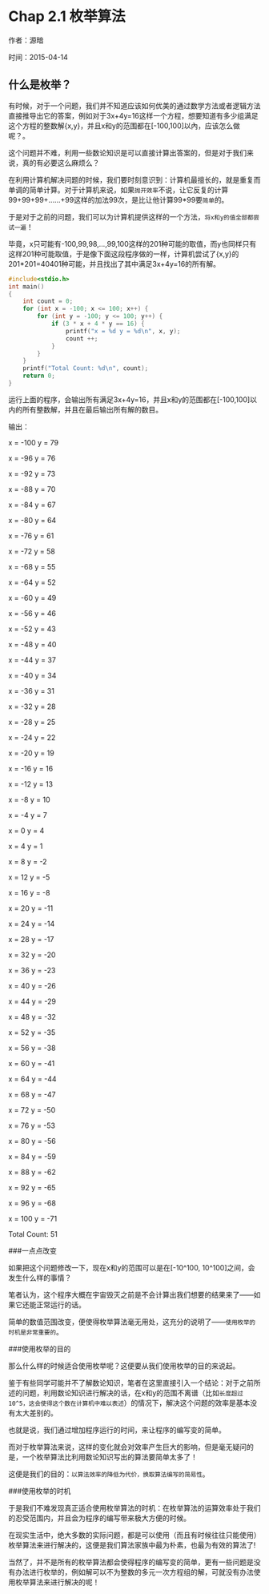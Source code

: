 Chap 2.1 枚举算法
==================
作者：源暗

时间：2015-04-14

什么是枚举？
--------------

有时候，对于一个问题，我们并不知道应该如何优美的通过数学方法或者逻辑方法直接推导出它的答案，例如对于3x+4y=16这样一个方程，想要知道有多少组满足这个方程的整数解{x,y}，并且x和y的范围都在[-100,100]以內，应该怎么做呢？。

这个问题并不难，利用一些数论知识是可以直接计算出答案的，但是对于我们来说，真的有必要这么麻烦么？

在利用计算机解决问题的时候，我们要时刻意识到：计算机最擅长的，就是重复而单调的简单计算。对于计算机来说，如果```抛开效率```不说，让它反复的计算99+99+99+……+99这样的加法99次，是比让他计算99*99要```简单```的。

于是对于之前的问题，我们可以为计算机提供这样的一个方法，```将x和y的值全部都尝试一遍```！

毕竟，x只可能有-100,99,98,...,99,100这样的201种可能的取值，而y也同样只有这样201种可能取值，于是像下面这段程序做的一样，计算机尝试了{x,y}的201*201=40401种可能，并且找出了其中满足3x+4y=16的所有解。

```cpp
#include<stdio.h>
int main()
{
    int count = 0;
    for (int x = -100; x <= 100; x++) {
        for (int y = -100; y <= 100; y++) {
            if (3 * x + 4 * y == 16) {
                printf("x = %d y = %d\n", x, y);
                count ++;
            }
        }
    }
    printf("Total Count: %d\n", count);
    return 0;
}
```

运行上面的程序，会输出所有满足3x+4y=16，并且x和y的范围都在[-100,100]以内的所有整数解，并且在最后输出所有解的数目。

输出： 

x = -100 y = 79

x = -96 y = 76

x = -92 y = 73

x = -88 y = 70

x = -84 y = 67

x = -80 y = 64

x = -76 y = 61

x = -72 y = 58

x = -68 y = 55

x = -64 y = 52

x = -60 y = 49

x = -56 y = 46

x = -52 y = 43

x = -48 y = 40

x = -44 y = 37

x = -40 y = 34

x = -36 y = 31

x = -32 y = 28

x = -28 y = 25

x = -24 y = 22

x = -20 y = 19

x = -16 y = 16

x = -12 y = 13

x = -8 y = 10

x = -4 y = 7

x = 0 y = 4

x = 4 y = 1

x = 8 y = -2

x = 12 y = -5

x = 16 y = -8

x = 20 y = -11

x = 24 y = -14

x = 28 y = -17

x = 32 y = -20

x = 36 y = -23

x = 40 y = -26

x = 44 y = -29

x = 48 y = -32

x = 52 y = -35

x = 56 y = -38

x = 60 y = -41

x = 64 y = -44

x = 68 y = -47

x = 72 y = -50

x = 76 y = -53

x = 80 y = -56

x = 84 y = -59

x = 88 y = -62

x = 92 y = -65

x = 96 y = -68

x = 100 y = -71

Total Count: 51

###一点点改变

如果把这个问题修改一下，现在x和y的范围可以是在[-10^100, 10^100]之间，会发生什么样的事情？

笔者认为，这个程序大概在宇宙毁灭之前是不会计算出我们想要的结果来了——如果它还能正常运行的话。

简单的数值范围改变，便使得枚举算法毫无用处，这充分的说明了——```使用枚举的时机是非常重要的```。

###使用枚举的目的

那么什么样的时候适合使用枚举呢？这便要从我们使用枚举的目的来说起。

鉴于有些同学可能并不了解数论知识，笔者在这里直接引入一个结论：对于之前所述的问题，利用数论知识进行解决的话，在x和y的范围不离谱（比如```长度超过10^5，这会使得这个数在计算机中难以表述```）的情况下，解决这个问题的效率是基本没有太大差别的。

也就是说，我们通过增加程序运行的时间，来让程序的编写变的简单。

而对于枚举算法来说，这样的变化就会对效率产生巨大的影响，但是毫无疑问的是，一个枚举算法比利用数论知识写出的算法要简单太多了！

这便是我们的目的：```以算法效率的降低为代价，换取算法编写的简易性```。

###使用枚举的时机

于是我们不难发现真正适合使用枚举算法的时机：在枚举算法的运算效率处于我们的忍受范围内，并且会为程序的编写带来极大方便的时候。

在现实生活中，绝大多数的实际问题，都是可以使用（而且有时候往往只能使用）枚举算法来进行解决的，这便是我们算法家族中最为朴素，也最为有效的算法了!

当然了，并不是所有的枚举算法都会使得程序的编写变的简单，更有一些问题是没有办法进行枚举的，例如解可以不为整数的多元一次方程组的解，可就没有办法使用枚举算法来进行解决的呢！
